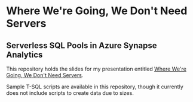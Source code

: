 # Where We're Going, We Don't Need Servers
## Serverless SQL Pools in Azure Synapse Analytics

This repository holds the slides for my presentation entitled [Where We're Going, We Don't Need Servers](https://www.catallaxyservices.com/presentations/we-dont-need-servers/).

Sample T-SQL scripts are available in this repository, though it currently does not include scripts to create data due to sizes.

